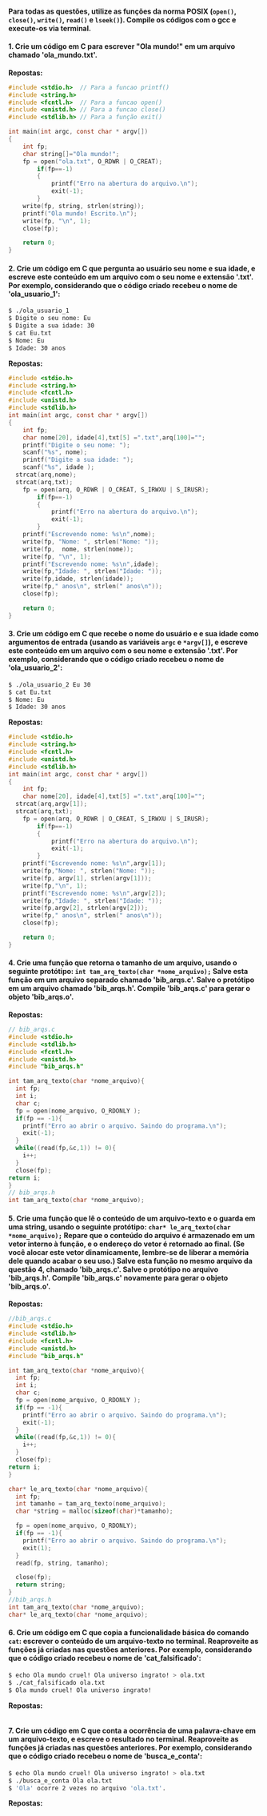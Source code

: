 #### Para todas as questões, utilize as funções da norma POSIX (`open()`, `close()`, `write()`, `read()` e `lseek()`). Compile os códigos com o gcc e execute-os via terminal.

#### 1. Crie um código em C para escrever "Ola mundo!" em um arquivo chamado 'ola_mundo.txt'.
**Repostas:**
```C
#include <stdio.h>	// Para a funcao printf()
#include <string.h>
#include <fcntl.h>	// Para a funcao open()
#include <unistd.h>	// Para a funcao close()
#include <stdlib.h>	// Para a função exit()

int main(int argc, const char * argv[])
{
	int fp;
	char string[]="Ola mundo!";
	fp = open("ola.txt", O_RDWR | O_CREAT);
		if(fp==-1)
		{
			printf("Erro na abertura do arquivo.\n");
			exit(-1);
		}
	write(fp, string, strlen(string));
	printf("Ola mundo! Escrito.\n");
	write(fp, "\n", 1);
	close(fp);

	return 0;
}

``` 

#### 2. Crie um código em C que pergunta ao usuário seu nome e sua idade, e escreve este conteúdo em um arquivo com o seu nome e extensão '.txt'. Por exemplo, considerando que o código criado recebeu o nome de 'ola_usuario_1':

```bash
$ ./ola_usuario_1
$ Digite o seu nome: Eu
$ Digite a sua idade: 30
$ cat Eu.txt
$ Nome: Eu
$ Idade: 30 anos
```

**Repostas:**
```C
#include <stdio.h>
#include <string.h>
#include <fcntl.h>
#include <unistd.h>
#include <stdlib.h>
int main(int argc, const char * argv[])
{
	int fp;
	char nome[20], idade[4],txt[5] =".txt",arq[100]="";
	printf("Digite o seu nome: ");
	scanf("%s", nome);
	printf("Digite a sua idade: ");
	scanf("%s", idade );
  strcat(arq,nome);
  strcat(arq,txt);
	fp = open(arq, O_RDWR | O_CREAT, S_IRWXU | S_IRUSR);
		if(fp==-1)
		{
			printf("Erro na abertura do arquivo.\n");
			exit(-1);
		}
	printf("Escrevendo nome: %s\n",nome);
	write(fp, "Nome: ", strlen("Nome: "));
	write(fp,  nome, strlen(nome));
	write(fp, "\n", 1);
	printf("Escrevendo nome: %s\n",idade);
	write(fp,"Idade: ", strlen("Idade: "));
	write(fp,idade, strlen(idade));
	write(fp," anos\n", strlen(" anos\n"));
	close(fp);

	return 0;
}

``` 

#### 3. Crie um código em C que recebe o nome do usuário e e sua idade como argumentos de entrada (usando as variáveis `argc` e `*argv[]`), e escreve este conteúdo em um arquivo com o seu nome e extensão '.txt'. Por exemplo, considerando que o código criado recebeu o nome de 'ola_usuario_2':

```bash
$ ./ola_usuario_2 Eu 30
$ cat Eu.txt
$ Nome: Eu
$ Idade: 30 anos
```

**Repostas:**
```C
#include <stdio.h>
#include <string.h>
#include <fcntl.h>
#include <unistd.h>
#include <stdlib.h>
int main(int argc, const char * argv[])
{
	int fp;
	char nome[20], idade[4],txt[5] =".txt",arq[100]="";
  strcat(arq,argv[1]);
  strcat(arq,txt);
	fp = open(arq, O_RDWR | O_CREAT, S_IRWXU | S_IRUSR);
		if(fp==-1)
		{
			printf("Erro na abertura do arquivo.\n");
			exit(-1);
		}
	printf("Escrevendo nome: %s\n",argv[1]);
	write(fp,"Nome: ", strlen("Nome: "));
	write(fp, argv[1], strlen(argv[1]));
	write(fp,"\n", 1);
	printf("Escrevendo nome: %s\n",argv[2]);
	write(fp,"Idade: ", strlen("Idade: "));
	write(fp,argv[2], strlen(argv[2]));
	write(fp," anos\n", strlen(" anos\n"));
	close(fp);

	return 0;
}

``` 


#### 4. Crie uma função que retorna o tamanho de um arquivo, usando o seguinte protótipo: `int tam_arq_texto(char *nome_arquivo);` Salve esta função em um arquivo separado chamado 'bib_arqs.c'. Salve o protótipo em um arquivo chamado 'bib_arqs.h'. Compile 'bib_arqs.c' para gerar o objeto 'bib_arqs.o'.

**Repostas:**
```C
// bib_arqs.c
#include <stdio.h>
#include <stdlib.h>
#include <fcntl.h>
#include <unistd.h>
#include "bib_arqs.h"

int tam_arq_texto(char *nome_arquivo){
  int fp;
  int i;
  char c;
  fp = open(nome_arquivo, O_RDONLY );
  if(fp == -1){
    printf("Erro ao abrir o arquivo. Saindo do programa.\n");
    exit(-1);
  }
  while((read(fp,&c,1)) != 0){
    i++;
  }
  close(fp);
return i;
}
// bib_arqs.h
int tam_arq_texto(char *nome_arquivo);

``` 

#### 5. Crie uma função que lê o conteúdo de um arquivo-texto e o guarda em uma string, usando o seguinte protótipo: `char* le_arq_texto(char *nome_arquivo);` Repare que o conteúdo do arquivo é armazenado em um vetor interno à função, e o endereço do vetor é retornado ao final. (Se você alocar este vetor dinamicamente, lembre-se de liberar a memória dele quando acabar o seu uso.) Salve esta função no mesmo arquivo da questão 4, chamado 'bib_arqs.c'. Salve o protótipo no arquivo 'bib_arqs.h'. Compile 'bib_arqs.c' novamente para gerar o objeto 'bib_arqs.o'.

**Repostas:**
```C
//bib_arqs.c
#include <stdio.h>
#include <stdlib.h>
#include <fcntl.h>
#include <unistd.h>
#include "bib_arqs.h"

int tam_arq_texto(char *nome_arquivo){
  int fp;
  int i;
  char c;
  fp = open(nome_arquivo, O_RDONLY );
  if(fp == -1){
    printf("Erro ao abrir o arquivo. Saindo do programa.\n");
    exit(-1);
  }
  while((read(fp,&c,1)) != 0){
    i++;
  }
  close(fp);
return i;
}

char* le_arq_texto(char *nome_arquivo){
  int fp;
  int tamanho = tam_arq_texto(nome_arquivo);
  char *string = malloc(sizeof(char)*tamanho);

  fp = open(nome_arquivo, O_RDONLY);
  if(fp == -1){
    printf("Erro ao abrir o arquivo. Saindo do programa.\n");
    exit(1);
  }
  read(fp, string, tamanho);

  close(fp);
  return string;
}
//bib_arqs.h
int tam_arq_texto(char *nome_arquivo);
char* le_arq_texto(char *nome_arquivo);
``` 

#### 6. Crie um código em C que copia a funcionalidade básica do comando `cat`: escrever o conteúdo de um arquivo-texto no terminal. Reaproveite as funções já criadas nas questões anteriores. Por exemplo, considerando que o código criado recebeu o nome de 'cat_falsificado':

```bash
$ echo Ola mundo cruel! Ola universo ingrato! > ola.txt
$ ./cat_falsificado ola.txt
$ Ola mundo cruel! Ola universo ingrato!
```

**Repostas:**
```C

``` 

#### 7. Crie um código em C que conta a ocorrência de uma palavra-chave em um arquivo-texto, e escreve o resultado no terminal. Reaproveite as funções já criadas nas questões anteriores. Por exemplo, considerando que o código criado recebeu o nome de 'busca_e_conta':

```bash
$ echo Ola mundo cruel! Ola universo ingrato! > ola.txt
$ ./busca_e_conta Ola ola.txt
$ 'Ola' ocorre 2 vezes no arquivo 'ola.txt'.
```

**Repostas:**
```C

``` 

